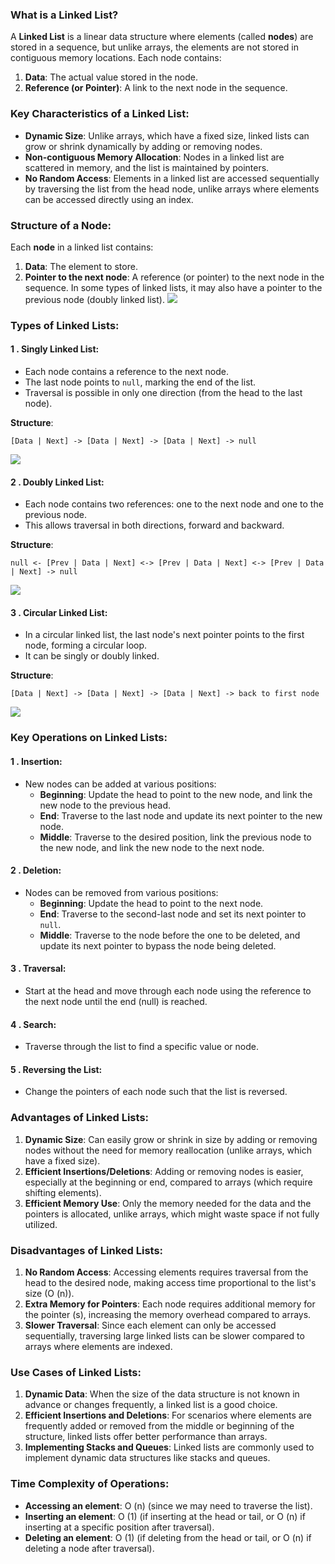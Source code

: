 ### What is a Linked List?

A **Linked List** is a linear data structure where elements (called **nodes**) are stored in a sequence, but unlike arrays, the elements are not stored in contiguous memory locations. Each node contains:
1. **Data**: The actual value stored in the node.
2. **Reference (or Pointer)**: A link to the next node in the sequence.

### Key Characteristics of a Linked List:
- **Dynamic Size**: Unlike arrays, which have a fixed size, linked lists can grow or shrink dynamically by adding or removing nodes.
- **Non-contiguous Memory Allocation**: Nodes in a linked list are scattered in memory, and the list is maintained by pointers.
- **No Random Access**: Elements in a linked list are accessed sequentially by traversing the list from the head node, unlike arrays where elements can be accessed directly using an index.

### Structure of a Node:
Each **node** in a linked list contains:
1. **Data**: The element to store.
2. **Pointer to the next node**: A reference (or pointer) to the next node in the sequence. In some types of linked lists, it may also have a pointer to the previous node (doubly linked list).
![](https://media.geeksforgeeks.org/wp-content/uploads/20220712172013/Singlelinkedlist.png)
### Types of Linked Lists:

#### 1 . Singly Linked List:
   - Each node contains a reference to the next node.
   - The last node points to `null`, marking the end of the list.
   - Traversal is possible in only one direction (from the head to the last node).

   **Structure**:
   ```
   [Data | Next] -> [Data | Next] -> [Data | Next] -> null
   ```
![](https://media.geeksforgeeks.org/wp-content/uploads/singly-linkedlist.png)
#### 2 . Doubly Linked List:
   - Each node contains two references: one to the next node and one to the previous node.
   - This allows traversal in both directions, forward and backward.

   **Structure**:
   ```
   null <- [Prev | Data | Next] <-> [Prev | Data | Next] <-> [Prev | Data | Next] -> null
   ```
![](https://media.geeksforgeeks.org/wp-content/cdn-uploads/gq/2014/03/DLL1.png)
#### 3 . Circular Linked List:
   - In a circular linked list, the last node's next pointer points to the first node, forming a circular loop.
   - It can be singly or doubly linked.

   **Structure**:
   ```
   [Data | Next] -> [Data | Next] -> [Data | Next] -> back to first node
   ```
![](https://media.geeksforgeeks.org/wp-content/uploads/Circular-doubly-linked-list.png)
### Key Operations on Linked Lists:

#### 1 . Insertion:
- New nodes can be added at various positions: 
	- **Beginning**: Update the head to point to the new node, and link the new node to the previous head.
	- **End**: Traverse to the last node and update its next pointer to the new node.
	- **Middle**: Traverse to the desired position, link the previous node to the new node, and link the new node to the next node.
   
#### 2 . Deletion:
- Nodes can be removed from various positions:
     - **Beginning**: Update the head to point to the next node.
     - **End**: Traverse to the second-last node and set its next pointer to `null`.
     - **Middle**: Traverse to the node before the one to be deleted, and update its next pointer to bypass the node being deleted.

#### 3 . Traversal:
- Start at the head and move through each node using the reference to the next node until the end (null) is reached.

#### 4 . Search:
- Traverse through the list to find a specific value or node.

#### 5 . Reversing the List:
   - Change the pointers of each node such that the list is reversed.

### Advantages of Linked Lists:

1. **Dynamic Size**: Can easily grow or shrink in size by adding or removing nodes without the need for memory reallocation (unlike arrays, which have a fixed size).
2. **Efficient Insertions/Deletions**: Adding or removing nodes is easier, especially at the beginning or end, compared to arrays (which require shifting elements).
3. **Efficient Memory Use**: Only the memory needed for the data and the pointers is allocated, unlike arrays, which might waste space if not fully utilized.

### Disadvantages of Linked Lists:

1. **No Random Access**: Accessing elements requires traversal from the head to the desired node, making access time proportional to the list's size (O (n)).
2. **Extra Memory for Pointers**: Each node requires additional memory for the pointer (s), increasing the memory overhead compared to arrays.
3. **Slower Traversal**: Since each element can only be accessed sequentially, traversing large linked lists can be slower compared to arrays where elements are indexed.

### Use Cases of Linked Lists:

1. **Dynamic Data**: When the size of the data structure is not known in advance or changes frequently, a linked list is a good choice.
2. **Efficient Insertions and Deletions**: For scenarios where elements are frequently added or removed from the middle or beginning of the structure, linked lists offer better performance than arrays.
3. **Implementing Stacks and Queues**: Linked lists are commonly used to implement dynamic data structures like stacks and queues.

### Time Complexity of Operations:

- **Accessing an element**: O (n) (since we may need to traverse the list).
- **Inserting an element**: O (1) (if inserting at the head or tail, or O (n) if inserting at a specific position after traversal).
- **Deleting an element**: O (1) (if deleting from the head or tail, or O (n) if deleting a node after traversal).